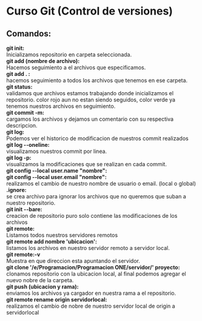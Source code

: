 # Curso Git (Control de versiones)

## Comandos:
**git init:**  
Inicializamos repositorio en carpeta seleccionada.  
**git add (nombre de archivo):**  
Hacemos seguimiento a el archivos que especificamos.   
**git add . :**    
hacemos seguimiento a todos los archivos que tenemos en ese carpeta.  
**git status:**  
validamos que archivos estamos trabajando donde inicializamos el repositorio. color rojo aun no estan siendo seguidos, color verde ya tenemos nuestros archivos en seguimiento.  
**git commit -m:**  
cargamos los archivos y dejamos un comentario con su respectiva descripcion.  
**git log:**  
Podemos ver el historico de modificacion de nuestros commit realizados  
**git log --oneline:**  
visualizamos nuestros commit por linea.  
**git log -p:**  
visualizamos la modificaciones que se realizan en cada commit.     
**git config --local user.name "nombre":**  
**git config --local user.email "nombre":**  
realizamos el cambio de nuestro nombre de usuario o email. (local o global)  
**.ignore:**  
se crea archivo para ignorar los archivos que no queremos que suban a nuestro repositorio.  
**git init --bare:**    
creacion de repositorio puro solo contiene las modificaciones de los archivos  
**git remote:**  
Listamos todos nuestros servidores remotos    
**git remote add nombre 'ubicacion':**  
listamos los archivos en nuestro servidor remoto a servidor local.  
**git remote:-v**  
Muestra en que direccion esta apuntando el servidor.  
**git clone '/e/Programacion/Programacion ONE/servidor/' proyecto:**   
clonamos repositorio con la ubicacion local, al final podemos agregar el nuevo nobre de la carpeta.  
**git push (ubicacion y rama):**  
enviamos los archivos ya cargador en nuestra rama a el repositorio.  
**git remote rename origin servidorlocal:**  
realizamos el cambio de nobre de nuestro servidor local de origin a servidorlocal  












